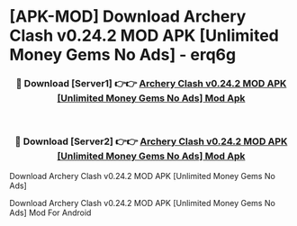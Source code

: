 # [APK-MOD] Download Archery Clash v0.24.2 MOD APK [Unlimited Money Gems No Ads] - erq6g


<div align="center">
<h3>🔴 Download [Server1] 👉👉 <a href="https://apk-comot.site?title=Archery_Clash_v0.24.2_MOD_APK_[Unlimited_Money_Gems_No_Ads]">Archery Clash v0.24.2 MOD APK [Unlimited Money Gems No Ads] Mod Apk</a></h3><br>
<h3>🔴 Download [Server2] 👉👉 <a href="https://apk-comot.site?title=Archery_Clash_v0.24.2_MOD_APK_[Unlimited_Money_Gems_No_Ads]">Archery Clash v0.24.2 MOD APK [Unlimited Money Gems No Ads] Mod Apk</a></h3>
</div>



Download Archery Clash v0.24.2 MOD APK [Unlimited Money Gems No Ads] 

Download Archery Clash v0.24.2 MOD APK [Unlimited Money Gems No Ads] Mod For Android
